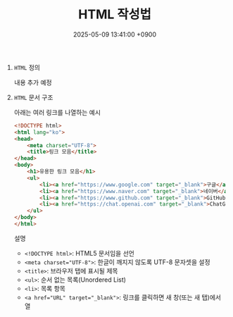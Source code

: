 ﻿---
layout: post
title:  "HTML 작성법"
date:   2025-05-09 13:41:00 +0900
categories: web
---
1. `HTML` 정의

    내용 추가 예정  

2. `HTML` 문서 구조

    아래는 여러 링크를 나열하는 예시  

    ```html
    <!DOCTYPE html>
    <html lang="ko">
    <head>
        <meta charset="UTF-8">
        <title>링크 모음</title>
    </head>
    <body>
        <h1>유용한 링크 모음</h1>
        <ul>
            <li><a href="https://www.google.com" target="_blank">구글</a></li>
            <li><a href="https://www.naver.com" target="_blank">네이버</a></li>
            <li><a href="https://www.github.com" target="_blank">GitHub</a></li>
            <li><a href="https://chat.openai.com" target="_blank">ChatGPT</a></li>
        </ul>
    </body>
    </html>
    ```

    설명  
    - `<!DOCTYPE html>`: HTML5 문서임을 선언
    - `<meta charset="UTF-8">`: 한글이 깨지지 않도록 UTF-8 문자셋을 설정
    - `<title>`: 브라우저 탭에 표시될 제목
    - `<ul>`: 순서 없는 목록(Unordered List)
    - `<li>`: 목록 항목
    - `<a href="URL" target="_blank">`: 링크를 클릭하면 새 창(또는 새 탭)에서 열